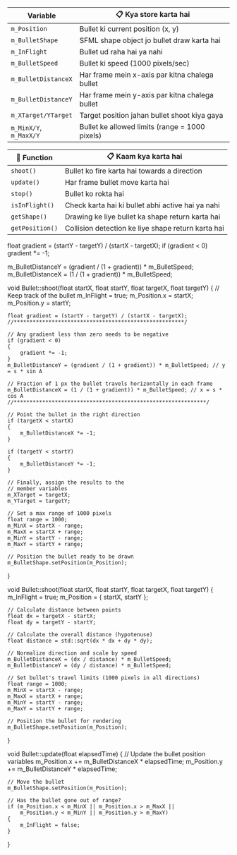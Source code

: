 | Variable               | 📋 Kya store karta hai                         |
| ---------------------- | ---------------------------------------------- |
| `m_Position`           | Bullet ki current position (x, y)              |
| `m_BulletShape`        | SFML shape object jo bullet draw karta hai     |
| `m_InFlight`           | Bullet ud raha hai ya nahi                     |
| `m_BulletSpeed`        | Bullet ki speed (1000 pixels/sec)              |
| `m_BulletDistanceX`    | Har frame mein x-axis par kitna chalega bullet |
| `m_BulletDistanceY`    | Har frame mein y-axis par kitna chalega bullet |
| `m_XTarget/YTarget`    | Target position jahan bullet shoot kiya gaya   |
| `m_MinX/Y`, `m_MaxX/Y` | Bullet ke allowed limits (range = 1000 pixels) |

| 🔧 Function     | 📋 Kaam kya karta hai                              |
| --------------- | -------------------------------------------------- |
| `shoot()`       | Bullet ko fire karta hai towards a direction       |
| `update()`      | Har frame bullet move karta hai                    |
| `stop()`        | Bullet ko rokta hai                                |
| `isInFlight()`  | Check karta hai ki bullet abhi active hai ya nahi  |
| `getShape()`    | Drawing ke liye bullet ka shape return karta hai   |
| `getPosition()` | Collision detection ke liye shape return karta hai |


float gradient = (startY - targetY) / (startX - targetX);
if (gradient < 0) gradient *= -1;

m_BulletDistanceY = (gradient / (1 + gradient)) * m_BulletSpeed;
m_BulletDistanceX = (1 / (1 + gradient)) * m_BulletSpeed;


void Bullet::shoot(float startX, float startY, float targetX, float targetY)
{
	// Keep track of the bullet
	m_InFlight = true;
	m_Position.x = startX;
	m_Position.y = startY;

	float gradient = (startY - targetY) / (startX - targetX);
	//******************************************************/

	// Any gradient less than zero needs to be negative
	if (gradient < 0)
	{
		gradient *= -1;
	}
	m_BulletDistanceY = (gradient / (1 + gradient)) * m_BulletSpeed; // y = s * sin A

	// Fraction of 1 px the bullet travels horizontally in each frame
	m_BulletDistanceX = (1 / (1 + gradient)) * m_BulletSpeed; // x = s * cos A
	//*************************************************************/

	// Point the bullet in the right direction
	if (targetX < startX)
	{
		m_BulletDistanceX *= -1;
	}

	if (targetY < startY)
	{
		m_BulletDistanceY *= -1;
	}

	// Finally, assign the results to the
	// member variables
	m_XTarget = targetX;
	m_YTarget = targetY;

	// Set a max range of 1000 pixels
	float range = 1000;
	m_MinX = startX - range;
	m_MaxX = startX + range;
	m_MinY = startY - range;
	m_MaxY = startY + range;

	// Position the bullet ready to be drawn
	m_BulletShape.setPosition(m_Position);
}

void Bullet::shoot(float startX, float startY, float targetX, float targetY) {
    m_InFlight = true;
    m_Position = { startX, startY };

    // Calculate distance between points
    float dx = targetX - startX;
    float dy = targetY - startY;

    // Calculate the overall distance (hypotenuse)
    float distance = std::sqrt(dx * dx + dy * dy);

    // Normalize direction and scale by speed
    m_BulletDistanceX = (dx / distance) * m_BulletSpeed;
    m_BulletDistanceY = (dy / distance) * m_BulletSpeed;

    // Set bullet's travel limits (1000 pixels in all directions)
    float range = 1000;
    m_MinX = startX - range;
    m_MaxX = startX + range;
    m_MinY = startY - range;
    m_MaxY = startY + range;

    // Position the bullet for rendering
    m_BulletShape.setPosition(m_Position);
}




void Bullet::update(float elapsedTime)
{
	// Update the bullet position variables
	m_Position.x += m_BulletDistanceX * elapsedTime;
	m_Position.y += m_BulletDistanceY * elapsedTime;

	// Move the bullet
	m_BulletShape.setPosition(m_Position);

	// Has the bullet gone out of range?
	if (m_Position.x < m_MinX || m_Position.x > m_MaxX ||
		m_Position.y < m_MinY || m_Position.y > m_MaxY)
	{
		m_InFlight = false;
	}
}